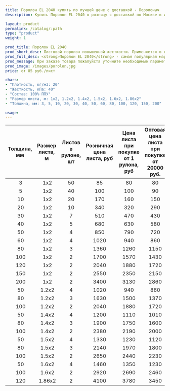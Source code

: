```yaml
---
title: Поролон EL 2040 купить по лучшей цене с доставкой - Поролоныч
description: Купить Поролон EL 2040 в розницу с доставкой по Москве в интернет-магазине Поролоныча.

layout: product
permalink: /catalog/:path
type: "product"
weight: 1

prod_title: Поролон EL 2040
prod_short_desc: Листовой поролон повышенной жесткости. Применяется в качестве наполнителя для мягкой мебели.
prod_full_desc: <strong>Поролон EL 2040</strong> - самая популярная марка листового поролона повышенной жесткости. Благодаря оптимальному сочетанию практичности, удобства использования и стоимости, широко применяется в самых различных отраслях.
prod_message: При заказе товара пожалуйста уточните необходимые параметры (толщина, размер листа и количество листов).
prod_image: /images/porolon.jpg
price: от 85 руб./лист

chars:
- "Плотность, кг/м3: 20"
- "Жесткость, кПа: 40"
- "Состав: 100% ППУ"
- "Размер листа, м: 1х2, 1.2х2, 1.4х2, 1.5х2, 1.6х2, 1.86х2"
- "Толщина, мм: 3, 5, 10, 20, 30, 40, 50, 60, 80, 100, 120, 150, 200"

usage:
---
```


| Толщина, мм | Размер листа, м | Листов в рулоне, шт | Розничная цена листа, руб | Цена листа при покупке от 1 рулона, руб | Оптовая цена листа при покупке от 20000 руб. |
|:-----------:|:---------------:|:-------------------:|:---------------------------:|:-----------------------------------------:|:----------------------------------------------:|
 3| 1x2|50|85|80|80
 5| 1x2|40|100|100|90
 10| 1x2|20|170|160|150
 20| 1x2|10|340|320|290
 30| 1x2|7|510|470|430
 40| 1x2|5|680|630|580
 50| 1x2|4|850|790|720
 60| 1x2|4|1020|940|860
 80| 1x2|3|1360|1260|1150
 100| 1x2|2|1700|1570|1430
 120| 1x2|2|2040|1880|1720
 150| 1x2|2|2550|2350|2150
 200| 1x2|2|3400|3130|2860
 50| 1.2х2|4|1020|940|860
 80| 1.2х2|3|1630|1500|1370
 100| 1.2х2|2|2040|1880|1720
 50| 1.4х2|4|1200|1110|1010
 80| 1.4х2|3|1900|1750|1600
 100| 1.4х2|2|2380|2190|2000
 50| 1.5х2|4|1330|1230|1120
 80| 1.5х2|3|2140|1970|1800
 100| 1.5х2|2|2650|2440|2230
 50| 1.6х2|4|1460|1350|1230
 100| 1.6х2|2|2920|2690|2460
 120| 1.86х2|2|4100|3780|3450

